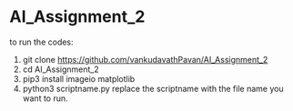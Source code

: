 # AI_Assignment_2

to run the codes: 

1)  git clone https://github.com/vankudavathPavan/AI_Assignment_2
2)  cd AI_Assignment_2
3)  pip3 install imageio matplotlib
4)  python3 scriptname.py replace the scriptname with the file name you want to run.
